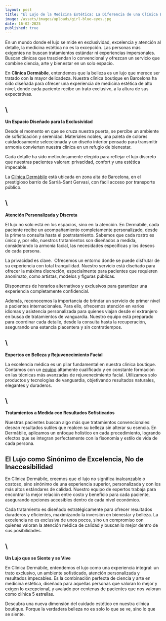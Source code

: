 ```yaml
---
layout: post
title: "El Lujo de la Medicina Estética: La Diferencia de una Clínica Boutique"
image: /assets/images/uploads/girl-blue-eyes.jpg
date: 16-02-2025
published: true
---
```

En un mundo donde el lujo se mide en exclusividad, excelencia y atención al detalle, la medicina estética no es la excepción. Las personas más exigentes no buscan tratamientos estándar ni experiencias impersonales. Buscan clínicas que trasciendan lo convencional y ofrezcan un servicio que combine ciencia, arte y bienestar en un solo espacio.

En **Clínica Dermábile**, entendemos que la belleza es un lujo que merece ser tratado con la mayor delicadeza. Nuestra clínica boutique en Barcelona ha sido diseñada para ofrecer una experiencia de medicina estética de alto nivel, donde cada paciente recibe un trato exclusivo, a la altura de sus expectativas.

## \
**Un Espacio Diseñado para la Exclusividad**

Desde el momento en que se cruza nuestra puerta, se percibe un ambiente de sofisticación y serenidad. Materiales nobles, una paleta de colores cuidadosamente seleccionada y un diseño interior pensado para transmitir armonía convierten nuestra clínica en un refugio de bienestar.

Cada detalle ha sido meticulosamente elegido para reflejar el lujo discreto que nuestras pacientes valoran: privacidad, confort y una estética impecable.

La [Clínica Dermábile](https://www.dermabile.es/la-clinica) está ubicada en zona alta de Barcelona, en el prestigioso barrio de Sarrià-Sant Gervasi, con fácil acceso por transporte público. 

## \
**Atención Personalizada y Discreta**

El lujo no solo está en los espacios, sino en la atención. En Dermábile, cada paciente recibe un acompañamiento completamente personalizado, desde la primera consulta hasta el postratamiento. Sabemos que cada rostro es único y, por ello, nuestros tratamientos son diseñados a medida, considerando la armonía facial, las necesidades específicas y los deseos de cada persona.

La privacidad es clave.  Ofrecemos un entorno donde se puede disfrutar de su experiencia con total tranquilidad. Nuestro servicio está diseñado para ofrecer la máxima discreción, especialmente para pacientes que requieren anonimato, como artistas, modelos y figuras públicas. 

Disponemos de horarios alternativos y exclusivos para garantizar una experiencia completamente confidencial.

Además, reconocemos la importancia de brindar un servicio de primer nivel a pacientes internacionales. Para ello, ofrecemos atención en varios idiomas y asistencia personalizada para quienes viajan desde el extranjero en busca de tratamientos de vanguardia. Nuestro equipo está preparado para coordinar cada detalle, desde la consulta hasta la recuperación, asegurando una estancia placentera y sin contratiempos.

## \
**Expertos en Belleza y Rejuvenecimiento Facial**

La excelencia médica es un pilar fundamental en nuestra clínica boutique. Contamos con un [equipo](https://www.dermabile.es/vanessa-martins) altamente cualificado y en constante formación en las técnicas más avanzadas de rejuvenecimiento facial. Utilizamos solo productos y tecnologías de vanguardia, objetivando resultados naturales, elegantes y duraderos. 

## \
**Tratamientos a Medida con Resultados Sofisticados**

Nuestras pacientes buscan algo más que tratamientos convencionales: desean resultados sutiles que realcen su belleza sin alterar su esencia. En Dermábile, aplicamos un enfoque holístico en cada procedimiento, logrando efectos que se integran perfectamente con la fisonomía y estilo de vida de cada persona.

## **El Lujo como Sinónimo de Excelencia, No de Inaccesibilidad**

En Clínica Dermábile, creemos que el lujo no significa inalcanzable o costoso, sino sinónimo de una experiencia superior, personalizada y con los más altos estándares de calidad. Nuestro equipo de expertos trabaja para encontrar la mejor relación entre costo y beneficio para cada paciente, asegurando opciones accesibles dentro de cada nivel económico.

Cada tratamiento es diseñado estratégicamente para ofrecer resultados duraderos y eficientes, maximizando la inversión en bienestar y belleza. La excelencia no es exclusiva de unos pocos, sino un compromiso con quienes valoran la atención médica de calidad y buscan lo mejor dentro de sus posibilidades.

## \
**Un Lujo que se Siente y se Vive**

En Clínica Dermábile, entendemos el lujo como una experiencia integral: un trato exclusivo, un ambiente sofisticado, atención personalizada y resultados impecables. Es la combinación perfecta de ciencia y arte en medicina estética, diseñada para aquellas personas que valoran lo mejor y exigen lo excepcional, y avalado por centenas de pacientes que nos valoran como clínica 5 estrellas.

Descubra una nueva dimensión del cuidado estético en nuestra clínica boutique. Porque la verdadera belleza no es solo lo que se ve, sino lo que se siente.